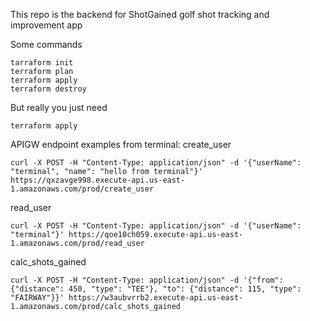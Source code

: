 This repo is the backend for ShotGained golf shot tracking and improvement app

Some commands

```agsl
tarraform init
terraform plan
terraform apply
terraform destroy
```

But really you just need 
```agsl
terraform apply
```

APIGW endpoint examples from terminal:
create_user
```commandline
curl -X POST -H "Content-Type: application/json" -d '{"userName": "terminal", "name": "hello from terminal"}' https://qxzavge998.execute-api.us-east-1.amazonaws.com/prod/create_user
```
read_user
```commandline
curl -X POST -H "Content-Type: application/json" -d '{"userName": "terminal"}' https://qoe10ch059.execute-api.us-east-1.amazonaws.com/prod/read_user
```

calc_shots_gained
```commandline
curl -X POST -H "Content-Type: application/json" -d '{"from": {"distance": 450, "type": "TEE"}, "to": {"distance": 115, "type": "FAIRWAY"}}' https://w3aubvrrb2.execute-api.us-east-1.amazonaws.com/prod/calc_shots_gained
```


